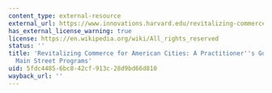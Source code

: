 ```yaml
---
content_type: external-resource
external_url: https://www.innovations.harvard.edu/revitalizing-commerce-american-cities-practitioners-guide-urban-main-street-programs
has_external_license_warning: true
license: https://en.wikipedia.org/wiki/All_rights_reserved
status: ''
title: 'Revitalizing Commerce for American Cities: A Practitioner''s Guide to Urban
  Main Street Programs'
uid: 5fdc4485-6bc8-42cf-913c-28d9bd66d810
wayback_url: ''
---
```

